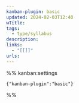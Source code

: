 ```yaml
---
kanban-plugin: basic
updated: 2024-02-03T12:40
wTitle: 
tags:
  - type/syllabus
description: 
links:
  - "[[]]"
urls: 
---
```




%% kanban:settings
```
{"kanban-plugin":"basic"}
```
%%